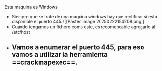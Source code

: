Esta maquina es Windows
- Siempre que se trate de una maquina windows hay que rectificar si esta disponible el puerto 445.
![[Pasted image 20250222194208.png]]
- Cuando tengamos un fichero como este, es recomendable agregarlo al /etc/host
- Vamos a enumerar el puerto 445, para eso vamos a utilizar la herramienta ==crackmapexec==.
	- 